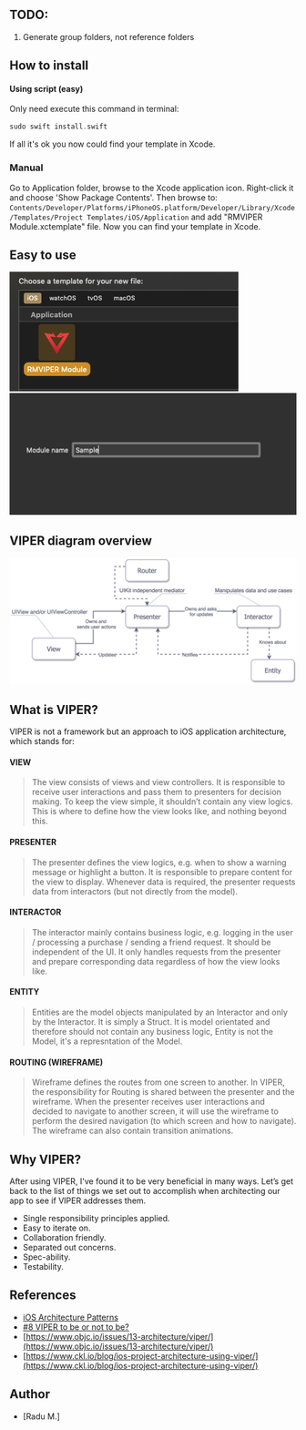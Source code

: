 ## TODO:
1. Generate group folders, not reference folders

## How to install

#### Using script (easy)
Only need execute this command in terminal:
```swift
sudo swift install.swift
```

If all it's ok you now could find your template in Xcode.

### Manual
Go to Application folder, browse to the Xcode application icon. Right-click it and choose 'Show Package Contents'. Then browse to:
`Contents/Developer/Platforms/iPhoneOS.platform/Developer/Library/Xcode/Templates/Project Templates/iOS/Application` and add "RMVIPER Module.xctemplate" file. Now you can find your template in Xcode.


## Easy to use
![](/assets/wizard1.png)
![](/assets/wizard2.png)


## VIPER diagram overview
![Preview](/assets/viper_diagram.png)

## What is VIPER?
VIPER is not a framework  but an approach to iOS application architecture, which stands for:

#### VIEW
>The view consists of views and view controllers. It is responsible to receive user interactions and pass them to presenters for decision making. To keep the view simple, it shouldn’t contain any view logics. This is where to define how the view looks like, and nothing beyond this.

#### PRESENTER
>The presenter defines the view logics, e.g. when to show a warning message or highlight a button. It is responsible to prepare content for the view to display. Whenever data is required, the presenter requests data from interactors (but not directly from the model).

#### INTERACTOR
>The interactor mainly contains business logic, e.g. logging in the user /  processing a purchase / sending a friend request. It should be independent of the UI. It only handles requests from the presenter and prepare corresponding data regardless of how the view looks like.

#### ENTITY
>Entities are the model objects manipulated by an Interactor and only by the Interactor. It is simply a Struct. It is model orientated and therefore should not contain any business logic, Entity is not the Model, it's a represntation of the Model.

#### ROUTING (WIREFRAME)
>Wireframe defines the routes from one screen to another. In VIPER, the responsibility for Routing is shared between the presenter and the wireframe.
When the presenter receives user interactions and decided to navigate to another screen, it will use the wireframe to perform the desired navigation (to which screen and how to navigate). The wireframe can also contain transition animations.

## Why VIPER?
After using VIPER, I've found it to be very beneficial in many ways. Let’s get back to the list of things we set out to accomplish when architecting our app to see if VIPER addresses them.

- Single responsibility principles applied.
- Easy to iterate on.
- Collaboration friendly.
- Separated out concerns.
- Spec-ability.
- Testability. 

## References
- [iOS Architecture Patterns](https://medium.com/ios-os-x-development/ios-architecture-patterns-ecba4c38de52#.ba7q8dcih)
- [#8 VIPER to be or not to be?](https://swifting.io/blog/2016/03/07/8-viper-to-be-or-not-to-be/)
- [https://www.objc.io/issues/13-architecture/viper/](https://www.objc.io/issues/13-architecture/viper/)
- [https://www.ckl.io/blog/ios-project-architecture-using-viper/](https://www.ckl.io/blog/ios-project-architecture-using-viper/)

## Author

* [Radu M.]
